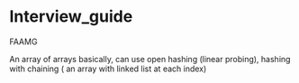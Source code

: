 # Interview_guide
FAAMG

An array of arrays basically, can use open hashing (linear probing), hashing with chaining ( an array with linked list at each index)

```
```

